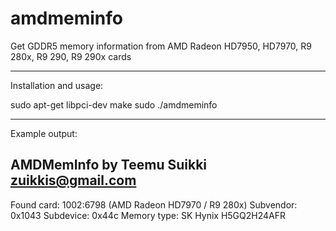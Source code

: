 amdmeminfo
==========

Get GDDR5 memory information from AMD Radeon HD7950, HD7970, R9 280x, R9 290, R9 290x cards


-------------------------
Installation and usage:

sudo apt-get libpci-dev
make
sudo ./amdmeminfo


-------------------------
Example output:


AMDMemInfo by Teemu Suikki <zuikkis@gmail.com>
-----------------------------------
Found card:  1002:6798 (AMD Radeon HD7970 / R9 280x)
Subvendor:   0x1043
Subdevice:   0x44c
Memory type: SK Hynix H5GQ2H24AFR

